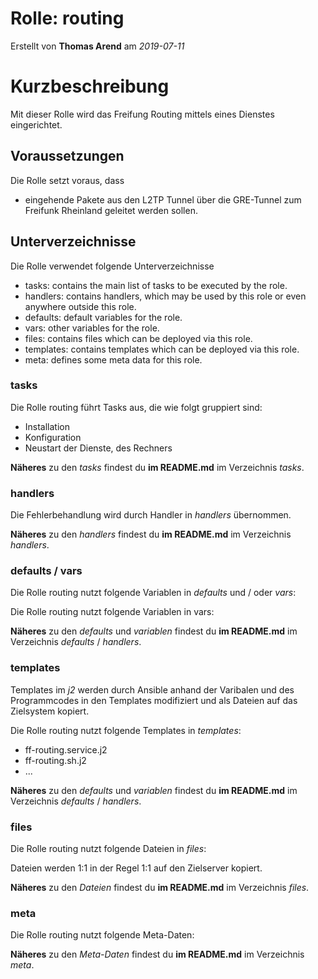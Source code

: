 # Rolle: routing

Erstellt von **Thomas Arend** am *2019-07-11*

# Kurzbeschreibung

Mit dieser Rolle wird das Freifung Routing mittels eines Dienstes eingerichtet.

## Voraussetzungen

Die Rolle setzt voraus, dass

- eingehende Pakete aus den L2TP Tunnel über die GRE-Tunnel zum Freifunk Rheinland geleitet werden sollen.

## Unterverzeichnisse

Die Rolle verwendet folgende Unterverzeichnisse

- tasks:        contains the main list of tasks to be executed by the role.
- handlers:     contains handlers, which may be used by this role or even anywhere outside this role.
- defaults:     default variables for the role.
- vars:         other variables for the role.
- files:        contains files which can be deployed via this role.
- templates:    contains templates which can be deployed via this role.
- meta:         defines some meta data for this role.

### tasks

Die Rolle routing führt Tasks aus, die wie folgt gruppiert sind:

- Installation
- Konfiguration
- Neustart der Dienste, des Rechners

**Näheres** zu den *tasks* findest du **im README.md** im Verzeichnis *tasks*.

### handlers

Die Fehlerbehandlung wird durch Handler in *handlers* übernommen. 

**Näheres** zu den *handlers* findest du **im README.md** im Verzeichnis *handlers*.

### defaults / vars

Die Rolle routing nutzt folgende Variablen in *defaults* und / oder *vars*:

Die Rolle routing nutzt folgende Variablen in vars:

**Näheres** zu den *defaults* und *variablen* findest du **im README.md** im Verzeichnis *defaults* / *handlers*.

### templates

Templates im *j2* werden durch Ansible anhand der Varibalen und des Programmcodes in den Templates modifiziert und als Dateien auf das Zielsystem kopiert.

Die Rolle routing nutzt folgende Templates in *templates*:

- ff-routing.service.j2
- ff-routing.sh.j2
- ...

**Näheres** zu den *defaults* und *variablen* findest du **im README.md** im Verzeichnis *defaults* / *handlers*.

### files

Die Rolle routing nutzt folgende Dateien in *files*:

Dateien werden 1:1 in der Regel 1:1 auf den Zielserver kopiert.

**Näheres** zu den *Dateien* findest du **im README.md** im Verzeichnis *files*.

### meta

Die Rolle routing nutzt folgende Meta-Daten:

**Näheres** zu den *Meta-Daten* findest du **im README.md** im Verzeichnis *meta*.

